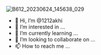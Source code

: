 ![B612_20230624_145638_029](https://github.com/1212akhi/1212akhi/assets/137640362/aae8bff4-83d4-488f-80b4-045609a89b9d)
- 👋 Hi, I’m @1212akhi
- 👀 I’m interested in ...
- 🌱 I’m currently learning ...
- 💞️ I’m looking to collaborate on ...
- 📫 How to reach me ...

<!---
1212akhi/1212akhi is a ✨ special ✨ repository because its `README.md` (this file) appears on your GitHub profile.
You can click the Preview link to take a look at your changes.
--->
